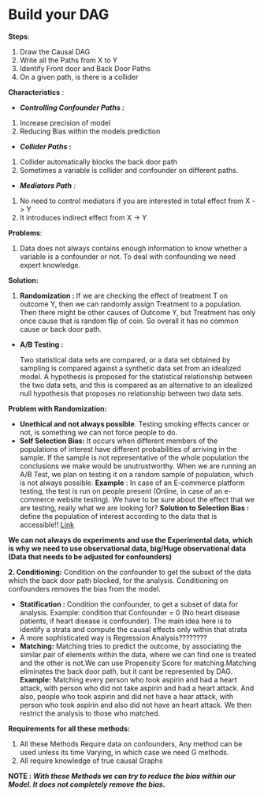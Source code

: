 # Build your DAG

**Steps**:

1. Draw the Causal DAG
2. Write all the Paths from X to Y
3. Identify Front door and Back Door Paths
4. On a given path, is there is a collider

**Characteristics** : 

* _**Controlling Confounder Paths :**_

1. Increase precision of model
2. Reducing Bias within the models prediction

* _**Collider Paths :**_

1. Collider automatically blocks the back door path
2. Sometimes a variable is collider and confounder on different paths.

* _**Mediators Path** :_ 

1. No need to control mediators if you are interested in total effect from X -&gt; Y
2. It introduces indirect effect from X -&gt; Y

**Problems**: 

1. Data does not always contains enough information to know whether a variable is a confounder or not. To deal with confounding we need expert knowledge.

**Solution:** 

1. **Randomization :**  If we are checking the effect of treatment  T on outcome Y, then we can randomly assign Treatment to a population. Then there might be other causes of Outcome Y, but Treatment has only once cause that is random flip of coin. So overall it has no common cause or back door path.

* **A/B Testing :**

  Two statistical data sets are compared, or a data set obtained by sampling is compared against a synthetic data set from an idealized model. A hypothesis is proposed for the statistical relationship between the two data sets, and this is compared as an alternative to an idealized null hypothesis that proposes no relationship between two data sets.

**Problem with Randomization:** 

* **Unethical and not always possible**. Testing smoking effects cancer or not, is something we can not force people to do.
* **Self Selection Bias:** It occurs when different members of the populations of interest have different probabilities of arriving in the sample. If the sample is not representative of the whole population the conclusions we make would be unutrustworthy. When we are running an A/B Test, we plan on testing it on a random sample of population, which is not always possible. **Example** : In case of an E-commerce platform testing, the test is run on people present \(Online, in case of an e-commerce website testing\). We have to be sure about the effect that we are testing, really what we are looking for?  **Solution to Selection Bias :** define the population of interest according to the data that is accessible!!  [Link ](https://towardsdatascience.com/were-21-of-new-york-city-residents-really-infected-with-covid-19-aab6ebefda0)

**We can not always do experiments and use the Experimental data, which is why we need to use observational data, big/Huge observational data \(Data that needs to be adjusted for confounders\)**

**2. Conditioning:**  Condition on the confounder to get the subset of the data which the back door path blocked, for the analysis. Conditioning on confounders removes the bias from the model.

* **Statification :**  Condition the confounder, to get a subset of data for analysis. Example: condition that Confounder = 0 \(No heart disease patients, if heart disease is confounder\).  The main idea here is to identify a strata and compute the causal effects only within that strata
* A more sophisticated way is Regression Analysis????????
* **Matching:** Matching tries to predict the outcome, by associating the similar pair of elements within the data, where we can find one is treated and the other is not.We can use Propensity Score for matching.Matching eliminates the back door path, but it cant be represented by DAG. **Example:** Matching every person who took aspirin and had a heart attack, with person who did not take aspirin and had a heart attack. And also, people who took aspirin and did not have a hear attack, with person who took aspirin and also did not have an heart attack. We then restrict the analysis to those who matched.

**Requirements for all these methods:**‌

1. All these Methods Require data on confounders, Any method can be used unless its time Varying, in which case we need G methods.‌
2. All require knowledge of true causal Graphs

**NOTE :** _**With these Methods we can try to reduce the bias within our Model. It does not completely remove the bias.**_

